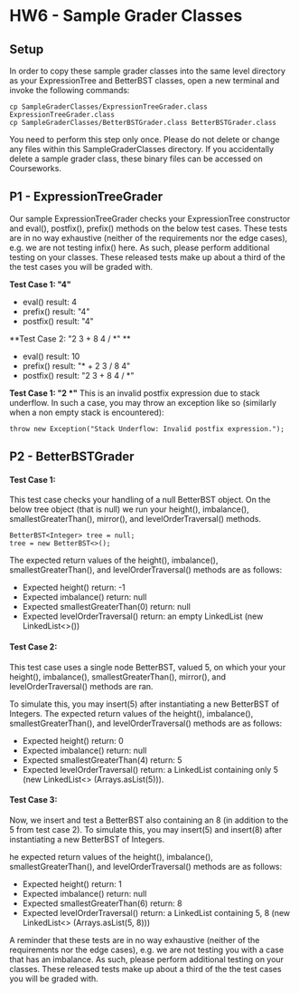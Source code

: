 # HW6 - Sample Grader Classes 

## Setup
In order to copy these sample grader classes into the same level directory as
your ExpressionTree and BetterBST classes, open a new terminal and invoke the
following commands:

```
cp SampleGraderClasses/ExpressionTreeGrader.class ExpressionTreeGrader.class
cp SampleGraderClasses/BetterBSTGrader.class BetterBSTGrader.class 
```

You need to perform this step only once. Please do not delete or change any
files within this SampleGraderClasses directory. If you accidentally delete a
sample grader class, these binary files can be accessed on Courseworks. 

## P1 - ExpressionTreeGrader

Our sample ExpressionTreeGrader checks your ExpressionTree constructor and
eval(), postfix(), prefix() methods on the below test cases. These tests are in
no way exhaustive (neither of the requirements nor the edge cases), e.g. we are
not testing infix() here. As such, please perform additional testing on your
classes. These released tests make up about a third of the the test cases you
will be graded with. 

**Test Case 1: "4"**
- eval() result: 4
- prefix() result: "4"
- postfix() result: "4"

**Test Case 2: "2 3 + 8 4 / \*" **
- eval() result: 10
- prefix() result: "* + 2 3 / 8 4"
- postfix() result: "2 3 + 8 4 / *"

**Test Case 1: "2 \*"**
This is an invalid postfix expression due to stack underflow. In such a case,
you may throw an exception like so (similarly when a non empty stack is
encountered):

```
throw new Exception("Stack Underflow: Invalid postfix expression.");
```

## P2 - BetterBSTGrader

#### Test Case 1:
This test case checks your handling of a null BetterBST object. On the below
tree object (that is null) we run your height(), imbalance(),
smallestGreaterThan(), mirror(), and levelOrderTraversal() methods. 
```
BetterBST<Integer> tree = null;
tree = new BetterBST<>(); 
```
The expected return values of the height(), imbalance(), smallestGreaterThan(),
and levelOrderTraversal() methods are as follows:
- Expected height() return: -1
- Expected imbalance() return: null
- Expected smallestGreaterThan(0) return: null
- Expected levelOrderTraversal() return: an empty LinkedList (new LinkedList<>())

#### Test Case 2: 
This test case uses a single node BetterBST, valued 5, on which your your
height(), imbalance(), smallestGreaterThan(), mirror(), and
levelOrderTraversal() methods are ran.

To simulate this, you may insert(5) after instantiating a new BetterBST of
Integers. 
The expected return values of the height(), imbalance(), smallestGreaterThan(),
and levelOrderTraversal() methods are as follows:
- Expected height() return: 0
- Expected imbalance() return: null
- Expected smallestGreaterThan(4) return: 5
- Expected levelOrderTraversal() return: a LinkedList containing only 5 (new
  LinkedList<> (Arrays.asList(5))).

#### Test Case 3: 
Now, we insert and test a BetterBST also containing an 8 (in addition to the 5
from test case 2).
To simulate this, you may insert(5) and insert(8) after instantiating a new
BetterBST of Integers.

he expected return values of the height(), imbalance(), smallestGreaterThan(),
and levelOrderTraversal() methods are as follows:
- Expected height() return: 1
- Expected imbalance() return: null
- Expected smallestGreaterThan(6) return: 8
- Expected levelOrderTraversal() return: a LinkedList containing 5, 8 (new
  LinkedList<> (Arrays.asList(5, 8)))

A reminder that these tests are in no way exhaustive (neither of the
requirements nor the edge cases), e.g. we are not testing you with a case that
has an imbalance. As such, please perform additional testing on your classes.
These released tests make up about a third of the the test cases you will be
graded with. 
